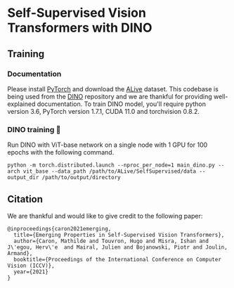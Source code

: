 
# Self-Supervised Vision Transformers with DINO

## Training

### Documentation
Please install [PyTorch](https://pytorch.org/) and download the [ALive](https://mbzuaiac-my.sharepoint.com/:f:/g/personal/umair_nawaz_mbzuai_ac_ae/Ev3ZGFeLw8JPkda2RcRv_e0BLXqi20bFRhA2kISEwEQSXw?e=1earRb) dataset. This codebase is being used from the [DINO](https://github.com/facebookresearch/dino) repository and we are thankful for providing well-explained documentation. To train DINO model, you'll require python version 3.6, PyTorch version 1.7.1, CUDA 11.0 and torchvision 0.8.2. 

### DINO training :sauropod:
Run DINO with ViT-base network on a single node with 1 GPU for 100 epochs with the following command. 

```
python -m torch.distributed.launch --nproc_per_node=1 main_dino.py --arch vit_base --data_path /path/to/ALive/SelfSupervised/data --output_dir /path/to/output/directory
```

## Citation
We are thankful and would like to give credit to the following paper:
```
@inproceedings{caron2021emerging,
  title={Emerging Properties in Self-Supervised Vision Transformers},
  author={Caron, Mathilde and Touvron, Hugo and Misra, Ishan and J\'egou, Herv\'e  and Mairal, Julien and Bojanowski, Piotr and Joulin, Armand},
  booktitle={Proceedings of the International Conference on Computer Vision (ICCV)},
  year={2021}
}
```
